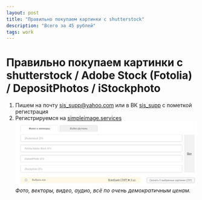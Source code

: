 ```yaml
---
layout: post
title: "Правильно покупаем картинки с shutterstock"
description: "Всего за 45 рублей"
tags: work
---
```


# Правильно покупаем картинки с shutterstock / Adobe Stock (Fotolia) / DepositPhotos / iStockphoto

1. Пишем на почту [sis_supp@yahoo.com](mailto:sis_supp@yahoo.com) или в ВК [sis_supp](https://vk.com/sis_supp) с пометкой регистрация
2. Регистрируемся на [simpleimage.services](https://simpleimage.services)
![Минималистичный интерфейс](/assets/blog/sis/interface.png)
*Фото, векторы, видео, аудио, всё по очень демократичным ценам.*
